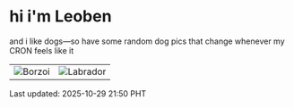 # hi i'm Leoben

and i like dogs—so have some random dog pics that change whenever my CRON feels like it

|  |  |
|--------|----------|
| ![Borzoi](https://random-dog-vercel.vercel.app/api/random-borzoi?v=1761745801) | ![Labrador](https://random-dog-vercel.vercel.app/api/random-labrador?v=1761745801) |

Last updated: 2025-10-29 21:50 PHT
